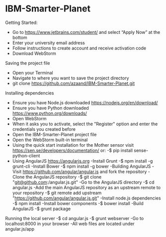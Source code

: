 # IBM-Smarter-Planet

Getting Started:
- Go to https://www.jetbrains.com/student/ and select “Apply Now” at the bottom
- Enter your university email address
- Follow instructions to create account and receive activation code
- Download WebStorm

Saving the project file
- Open your Terminal
- Navigate to where you want to save the project directory
- git clone https://github.com/azaand/IBM-Smarter-Planet.git

Installing dependencies
- Ensure you have Node.js downloaded https://nodejs.org/en/download/
- Ensure you have Python downloaded https://www.python.org/downloads/
- Open WebStorm
- When it asks you to activate, select the "Register" option and enter the credentials you created before
- Open the IBM-Smarter-Planet project file
- Open the WebStorm built-in terminal
- Using the quick start installation for the Mother sensor visit https://sen.se/developers/documentation/ or:
    -$ pip install sense-python-client
- Using AngularJS https://angularjs.org
    -Install Grunt
        -$ npm install -g grunt-cli
    -Install Bower
        -$ npm install -g bower
    -Building AngularJS
        -Visit https://github.com/angular/angular.js and fork the repository
        -Clone the AngularJS repository
            -$ git clone "git@github.com:<github username>/angular.js.git"
        -Go to the AngularJS directory
            -$ cd angular.js
        -Add the main AngularJS repository as an upstream remote to your repository
            -$ git remote add upstream "https://github.com/angular/angular.js.git"
        -Install node.js dependencies
            -$ npm install
        -Install bower components
            -$ bower install
        -Build AngularJS
            -$ grunt package

Running the local server
    -$ cd angular.js
    -$ grunt webserver
    -Go to localhost:8000 in your browser
    -All web files are located under angular.js/app